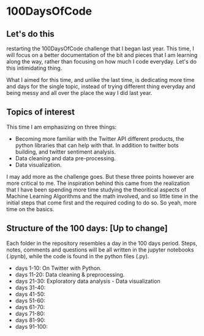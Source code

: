 # 100DaysOfCode
## Let's do this
restarting the 100DaysOfCode challenge that I began last year. This time, I will focus on a better documentation of the bit and pieces that I am learning along the way, rather than focusing on how much I code everyday. Let's do this intimidating thing. 

What I aimed for this time, and unlike the last time, is dedicating more time and days for the single topic, instead of trying different thing everyday and being messy and all over the place the way I did last year.

## Topics of interest
This time I am emphasizing on three things: 
- Becoming more familiar with the Twitter API different products, the python libraries that can help with that. In addition to twitter bots building, and twitter sentiment analysis.
- Data cleaning and data pre-processing. 
- Data visualization. 

I may add more as the challenge goes. But these three points however are more critical to me. The inspiration behind this came from the realization that I have been spending more time studying the theoritical aspects of Machine Learning Algorithms and the math involved, and so little time in the initial steps that come first and the required coding to do so. So yeah, more time on the basics. 

## Structure of the 100 days: [Up to change]
Each folder in the repository resembles a day in the 100 days period. 
Steps, notes, comments and questions will be all written in the jupyter notebooks (.ipynb), while the code is found in the python files (.py).
- days 1-10: On Twitter with Python. 
- days 11-20: Data cleaning & preprocessing. 
- days 21-30: Exploratory data analysis - Data visualization 
- days 31-40: 
- days 41-50: 
- days 51-60: 
- days 61-70:
- days 71-80: 
- days 81-90:
- days 91-100: 

